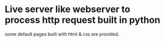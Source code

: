 # Live server like webserver to process http request built in python
some default pages built with html & css are provided.
